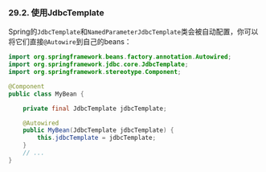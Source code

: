 ### 29.2. 使用JdbcTemplate

Spring的`JdbcTemplate`和`NamedParameterJdbcTemplate`类会被自动配置，你可以将它们直接`@Autowire`到自己的beans：
```java
import org.springframework.beans.factory.annotation.Autowired;
import org.springframework.jdbc.core.JdbcTemplate;
import org.springframework.stereotype.Component;

@Component
public class MyBean {

    private final JdbcTemplate jdbcTemplate;

    @Autowired
    public MyBean(JdbcTemplate jdbcTemplate) {
        this.jdbcTemplate = jdbcTemplate;
    }
    // ...
}
```
